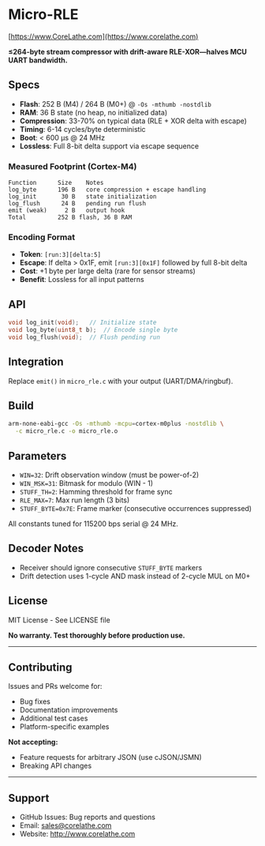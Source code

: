 # Micro-RLE
[https://www.CoreLathe.com](https://www.corelathe.com)

**≤264-byte stream compressor with drift-aware RLE-XOR—halves MCU UART bandwidth.**

## Specs
- **Flash**: 252 B (M4) / 264 B (M0+) @ `-Os -mthumb -nostdlib`
- **RAM**: 36 B state (no heap, no initialized data)
- **Compression**: 33-70% on typical data (RLE + XOR delta with escape)
- **Timing**: 6-14 cycles/byte deterministic
- **Boot**: < 600 µs @ 24 MHz
- **Lossless**: Full 8-bit delta support via escape sequence

### Measured Footprint (Cortex-M4)
```
Function      Size    Notes
log_byte      196 B   core compression + escape handling
log_init       30 B   state initialization
log_flush      24 B   pending run flush
emit (weak)     2 B   output hook
Total         252 B flash, 36 B RAM
```

### Encoding Format
- **Token**: `[run:3][delta:5]`
- **Escape**: If delta > 0x1F, emit `[run:3][0x1F]` followed by full 8-bit delta
- **Cost**: +1 byte per large delta (rare for sensor streams)
- **Benefit**: Lossless for all input patterns

## API
```c
void log_init(void);   // Initialize state
void log_byte(uint8_t b);  // Encode single byte
void log_flush(void);  // Flush pending run
```

## Integration
Replace `emit()` in `micro_rle.c` with your output (UART/DMA/ringbuf).

## Build
```bash
arm-none-eabi-gcc -Os -mthumb -mcpu=cortex-m0plus -nostdlib \
  -c micro_rle.c -o micro_rle.o
```

## Parameters
- `WIN=32`: Drift observation window (must be power-of-2)
- `WIN_MSK=31`: Bitmask for modulo (WIN - 1)
- `STUFF_TH=2`: Hamming threshold for frame sync
- `RLE_MAX=7`: Max run length (3 bits)
- `STUFF_BYTE=0x7E`: Frame marker (consecutive occurrences suppressed)

All constants tuned for 115200 bps serial @ 24 MHz.

## Decoder Notes
- Receiver should ignore consecutive `STUFF_BYTE` markers
- Drift detection uses 1-cycle AND mask instead of 2-cycle MUL on M0+

## License

MIT License - See LICENSE file

**No warranty. Test thoroughly before production use.**

---

## Contributing

Issues and PRs welcome for:
- Bug fixes
- Documentation improvements
- Additional test cases
- Platform-specific examples

**Not accepting:**
- Feature requests for arbitrary JSON (use cJSON/JSMN)
- Breaking API changes

---

## Support

- GitHub Issues: Bug reports and questions
- Email: sales@corelathe.com
- Website: http://www.corelathe.com
